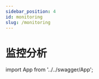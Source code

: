 ```yaml
---
sidebar_position: 4
id: monitoring
slug: /monitoring
---
```


# 监控分析


import App from '../../swagger/App';

<App/>
